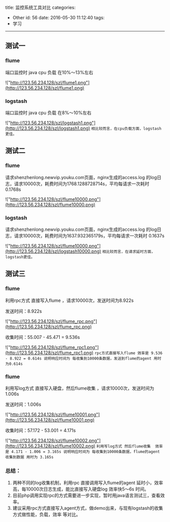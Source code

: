 title: 监控系统工具对比
categories:
  - Other
id: 56
date: 2016-05-30 11:12:40
tags:
  - 学习
---

## 测试一

### flume 

端口监控时 java cpu 负载 在10%～13%左右

!["http://123.56.234.128/szl/flume1.png"](http://123.56.234.128/szl/flume1.png)

### logstash 

端口监控时 java cpu 负载 在8%～10%左右

!["http://123.56.234.128/szl/logstash1.png"](http://123.56.234.128/szl/logstash1.png)
	```
	相比较而言，在cpu负载方面，logstash更佳。
	```

## 测试二

### flume
请求shenzhenlong.newvip.youku.com页面，nginx生成的access.log 的log日志，请求10000次，耗费时间为1768.1288728714s，平均每请求一次耗时 0.1768s

!["http://123.56.234.128/szl/flume10000.png"](http://123.56.234.128/szl/flume10000.png)


### logstash
请求shenzhenlong.newvip.youku.com页面，nginx生成的access.log 的log日志，请求10000次，耗费时间为1637.932365179s，平均每请求一次耗时 0.1637s

!["http://123.56.234.128/szl/flume10000.png"](http://123.56.234.128/szl/logstash10000.png)
	```
	相比较而言，在请求延时方面，logstash更佳。
	```

## 测试三

### flume
利用rpc方式 直接写入flume ，请求10000次，发送时间为8.922s

发送时间：8.922s

!["http://123.56.234.128/szl/flume_rpc.png"](http://123.56.234.128/szl/flume_rpc.png)

收集时间：55.007 - 45.471 = 9.536s

!["http://123.56.234.128/szl/flume_rpc1.png"](http://123.56.234.128/szl/flume_rpc1.png)
	```
	rpc方式直接写入flume 效率是 9.536 - 8.922 = 0.614s 说明响应时间为 每收集到10000条数据，发送到flume的agent 用时为0.614s
	```
### flume
利用写log方式 直接写入硬盘，然后flume收集 ，请求10000次，发送时间为1.006s

发送时间：1.006s

!["http://123.56.234.128/szl/flume10001.png"](http://123.56.234.128/szl/flume10001.png)

收集时间：57.172 - 53.001 = 4.171s

!["http://123.56.234.128/szl/flume10002.png"](http://123.56.234.128/szl/flume10002.png)
	```
	利用写log方式 然后flume收集  效率是 4.171 - 1.006 = 3.165s 说明响应时间为 每收集到10000条数据，flume的agent 收集到数据 用时为 3.165s
	```

### 总结：
 1. 两种不同的log收集机制，利用rpc 直接调用写入flume的agent 延时小，效率高，每10000次日志生成，能比直接写入硬盘log 效率快5～6s 时间。
 2. 目前php调用实现rpc的方式需要进一步实现，暂时用java语言测试三，查看效率。
 3. 建议采用rpc方式直接写入agent方式，做demo出来，与现有logstash的收集方式做性能，负载，效率 等对比。


